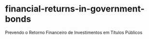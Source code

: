 # financial-returns-in-government-bonds
Prevendo o Retorno Financeiro de Investimentos em Títulos Públicos
